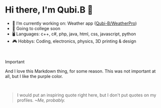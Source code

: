 # Hi there, I'm Qubi.B 👋
  - 🔭 I’m currently working on: Weather app ([Qubi-B/WeatherPro](https://github.com/Qubi-B/WeatherPro))
  - 🌌 Going to college soon
  - 🖥️ Languages: c++, c#, php, java, html, css, javascript, python
  - 🎮 Hobbys: Coding, electronics, physics, 3D printing & design
<br>

> [!IMPORTANT]
> And I love this Markdown thing, for some reason.
This was not important at all, but I like the purple color. 
<br>

> I would put an inspiring quote right here, but I don't put quotes on my profiles.
> *~Me, probably.*

